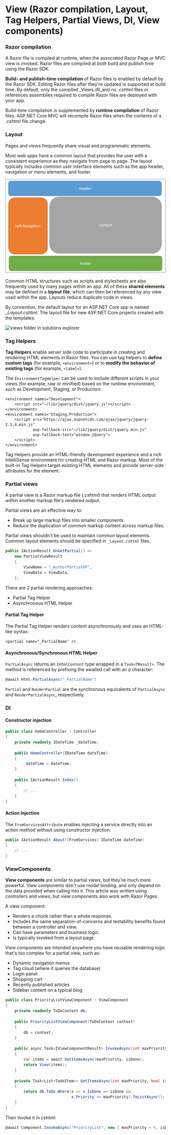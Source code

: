 # View \(Razor compilation, Layout, Tag Helpers, Partial Views, DI, View components\)

### Razor compilation

A Razor file is compiled at runtime, when the associated Razor Page or MVC view is invoked. Razor files are compiled at both build and publish time using the Razor SDK.

**Build- and publish-time compilation** of Razor files is enabled by default by the Razor SDK. Editing Razor files after they're updated is supported at build time. By default, only the compiled _Views.dll_and no _.cshtml_ files or references assemblies required to compile Razor files are deployed with your app.

Build-time compilation is supplemented by **runtime compilation** of Razor files. ASP.NET Core MVC will recompile Razor files when the contents of a _.cshtml_ file change.

### Layout

Pages and views frequently share visual and programmatic elements.

Most web apps have a common layout that provides the user with a consistent experience as they navigate from page to page. The layout typically includes common user interface elements such as the app header, navigation or menu elements, and footer.

![](../../../.gitbook/assets/image%20%2880%29.png)

Common HTML structures such as scripts and stylesheets are also frequently used by many pages within an app. All of these **shared elements** may be defined in a _**layout**_ **file**, which can then be referenced by any view used within the app. Layouts reduce duplicate code in views.

By convention, the default layout for an ASP.NET Core app is named _\_Layout.cshtml_. The layout file for new ASP.NET Core projects created with the templates:

![views folder in solutions explorer](https://docs.microsoft.com/en-us/aspnet/core/mvc/views/layout/_static/mvc-web-project-views.png?view=aspnetcore-2.1)

### Tag Helpers

**Tag Helpers** enable server side code to participate in creating and rendering HTML elements in Razor files. You can use tag helpers to **define custom tags** \(for example, `<environment>`\) or to **modify the behavior of existing tags** \(for example, `<label>`\).

The `EnvironmentTagHelper` can be used to include different scripts in your views \(for example, raw or minified\) based on the runtime environment, such as Development, Staging, or Production:

```aspnet
<environment names="Development">
    <script src="~/lib/jquery/dist/jquery.js"></script>
</environment>
<environment names="Staging,Production">
    <script src="https://ajax.aspnetcdn.com/ajax/jquery/jquery-2.1.4.min.js"
            asp-fallback-src="~/lib/jquery/dist/jquery.min.js"
            asp-fallback-test="window.jQuery">
    </script>
</environment>
```

Tag Helpers provide an HTML-friendly development experience and a rich IntelliSense environment for creating HTML and Razor markup. Most of the built-in Tag Helpers target existing HTML elements and provide server-side attributes for the element.

### Partial views

A partial view is a Razor markup file \(_.cshtml_\) that renders HTML output _within_ another markup file's rendered output.

Partial views are an effective way to:

* Break up large markup files into smaller components.
* Reduce the duplication of common markup content across markup files.

Partial views shouldn't be used to maintain common layout elements. Common layout elements should be specified in `_Layout.cshtml` files.

```csharp
public IActionResult OnGetPartial() =>
    new PartialViewResult
    {
        ViewName = "_AuthorPartialRP",
        ViewData = ViewData,
    };
```

There are 2 partial rendering approaches:

* Partial Tag Helper
* Asynchronous HTML Helper

#### Partial Tag Helper <a id="partial-tag-helper"></a>

The Partial Tag Helper renders content asynchronously and uses an HTML-like syntax:

```aspnet
<partial name="_PartialName" />
```

#### Asynchronous/Synchronous HTML Helper <a id="asynchronous-html-helper"></a>

`PartialAsync` returns an `IHtmlContent` type wrapped in a `Task<TResult>`. The method is referenced by prefixing the awaited call with an `@` character:

```csharp
@await Html.PartialAsync("_PartialName")
```

`Partial` and `RenderPartial` are the synchronous equivalents of `PartialAsync` and `RenderPartialAsync`, respectively.

### DI

#### Constructor injection

```csharp
public class HomeController : Controller
{
    private readonly IDateTime _dateTime;

    public HomeController(IDateTime dateTime)
    {
        _dateTime = dateTime;
    }

    public IActionResult Index()
    {
        // ...
    }
}
```

#### Action injection

The `FromServicesAttribute` enables injecting a service directly into an action method without using constructor injection:

```csharp
public IActionResult About([FromServices] IDateTime dateTime)
{
    // ...
}
```

### ViewComponents

**View components** are similar to partial views, but they're much more powerful. View components don't use model binding, and only depend on the data provided when calling into it. This article was written using controllers and views, but view components also work with Razor Pages.

A view component:

* Renders a chunk rather than a whole response.
* Includes the same separation-of-concerns and testability benefits found between a controller and view.
* Can have parameters and business logic.
* Is typically invoked from a layout page.

View components are intended anywhere you have reusable rendering logic that's too complex for a partial view, such as:

* Dynamic navigation menus
* Tag cloud \(where it queries the database\)
* Login panel
* Shopping cart
* Recently published articles
* Sidebar content on a typical blog

```csharp
public class PriorityListViewComponent : ViewComponent
{
    private readonly ToDoContext db;

    public PriorityListViewComponent(ToDoContext context)
    {
        db = context;
    }

    public async Task<IViewComponentResult> InvokeAsync(int maxPriority, bool isDone)
    {
        var items = await GetItemsAsync(maxPriority, isDone);
        return View(items);
    }
    
    private Task<List<TodoItem>> GetItemsAsync(int maxPriority, bool isDone)
    {
        return db.ToDo.Where(x => x.IsDone == isDone &&
                             x.Priority <= maxPriority).ToListAsync();
    }
}
```

Then invoke it in cshtml:

```csharp
@await Component.InvokeAsync("PriorityList", new { maxPriority = 4, isDone = true })
```

